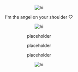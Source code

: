 <p align="center"> <img src="https://media.discordapp.net/attachments/1411165575593332796/1421756609129877565/Tumblr_l_868530432687011.jpg?ex=68da3186&is=68d8e006&hm=2f313208a86f5db51b5f1d6868dc7c698b475f84c5df0cb51ab18e513bca9b76&=&format=webp&width=1862&height=334" alt="hi" />


<p align="center"> I'm the angel on your shoulder ♡

<p align="center"> <img src="https://media.discordapp.net/attachments/1411165575593332796/1421758020458909706/Tumblr_l_869000376762717.gif?ex=68da32d7&is=68d8e157&hm=f338434a3e8abeab1f025eb3ce6c8305191450b19935ef757417a835954cfc59&=&width=380&height=286" alt="hi" />

<p align="center"> placeholder

<p align="center"> placeholder

<p align="center"> placeholder


<p align="center"> <img src="https://media.discordapp.net/attachments/1411165575593332796/1421756608626557040/Tumblr_l_868528051193783.jpg?ex=68da3186&is=68d8e006&hm=92203fb0e45fa31591ee997c30d160947fc3e0310f1852cfa564fdfefa48bf23&=&format=webp&width=1862&height=334" alt="hi" />
